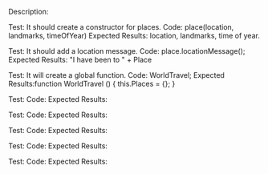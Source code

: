 Description:

Test: It should create a constructor for places. 
Code: place(location, landmarks, timeOfYear)
Expected Results: location, landmarks, time of year.

Test: It should add a location message. 
Code: place.locationMessage();
Expected Results: "I have been to " + Place

Test: It will create a global function.
Code: WorldTravel;
Expected Results:function WorldTravel () {
                            this.Places = {};
                  }

Test:
Code:
Expected Results:

Test:
Code:
Expected Results:

Test:
Code:
Expected Results:

Test:
Code:
Expected Results:

Test:
Code:
Expected Results: